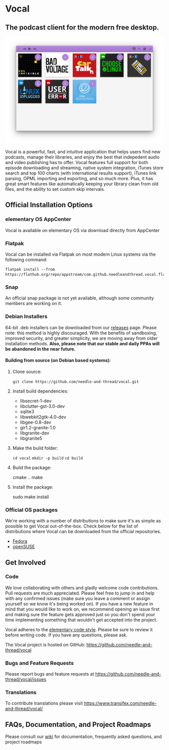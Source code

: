 # Vocal

## The podcast client for the modern free desktop.

![](screenshot1.png)

Vocal is a powerful, fast, and intuitive application that helps users find new podcasts, manage their libraries, and enjoy the best that indepedent audio and video publishing has to offer. Vocal features full support for both episode downloading and streaming, native system integration, iTunes store search and top 100 charts (with international results support), iTunes link parsing, OPML importing and exporting, and so much more. Plus, it has great smart features like automatically keeping your library clean from old files, and the ability to set custom skip intervals.

## Official Installation Options

### elementary OS AppCenter
Vocal is available on elementary OS via download directly from AppCenter 

### Flatpak
Vocal can be installed via Flatpak on most modern Linux systems via the following command:

    flatpak install --from https://flathub.org/repo/appstream/com.github.needleandthread.vocal.flatpakref

### Snap
An official snap package is not yet available, although some community members are working on it.

### Debian Installers
64-bit .deb installers can be downloaded from our [releases](https://github.com/needle-and-thread/vocal/releases) page. Please note: this method is highly discouraged. With the benefits of sandboxing, improved security, and greater simplicity, we are moving away from older installation methods. **Also, please note that our stable and daily PPAs will be abandoned in the near future.**

#### Building from source (on Debian based systems):

1. Clone source:

    `git clone https://github.com/needle-and-thread/vocal.git`

2. Install build dependencies:
    * libsecret-1-dev 
    * libclutter-gst-3.0-dev 
    * sqlite3
    * libwebkit2gtk-4.0-dev 
    * libgee-0.8-dev
    * gir1.2-granite-1.0
    * libgranite-dev
    * libgranite5

3. Make the build folder:

   `cd vocal`
   `mkdir -p build`
   `cd build`

4. Build the package:

   cmake ..
   make

5. Install the package:

   sudo make install

### Official OS packages
We're working with a number of distributions to make sure it's as simple as possible to get Vocal out-of-the-box. Check below for the list of distributions where Vocal can be downloaded from the official repositories.

* [Fedora](https://apps.fedoraproject.org/packages/vocal)
* [openSUSE](https://software.opensuse.org//download.html?project=multimedia%3Aapps&package=vocal)

## Get Involved

### Code
We love collaborating with others and gladly welcome code contributions. Pull requests are much appreciated. Please feel free to jump in and help with any confirmed issues (make sure you leave a comment or assign yourself so we know it's being worked on). If you have a new feature in mind that you would like to work on, we recommend opening an issue first and making sure the feature gets approved just so you don't spend your time implementing something that wouldn't get accepted into the project.

Vocal adheres to the [elementary code style](https://elementary.io/docs/code/reference). Please be sure to review it before writing code. If you have any questions, please ask.

The Vocal project is hosted on GitHub: https://github.com/needle-and-thread/vocal

### Bugs and Feature Requests  
Please report bugs and feature requests at https://github.com/needle-and-thread/vocal/issues

### Translations
To contribute translations please visit https://www.transifex.com/needle-and-thread/vocal/

## FAQs, Documentation, and Project Roadmaps
Please consult our [wiki](https://github.com/needle-and-thread/vocal/wiki) for documentation, frequently asked questions, and project roadmaps
